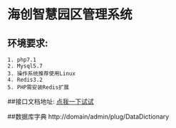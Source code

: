 # 海创智慧园区管理系统
## 环境要求:
    1. php7.1
    2. Mysql5.7
    3. 操作系统推荐使用Linux
    4. Redis3.2
    5. PHP需安装Redis扩展

##接口文档地址:
[点我一下试试](http://www.xiaoyaoji.cn/doc/W6Rv5sph4)

##数据库字典
http://domain/admin/plug/DataDictionary
